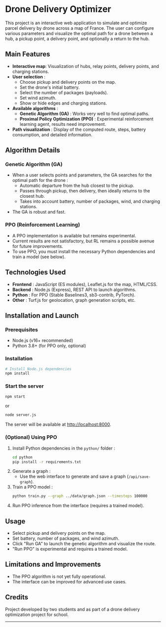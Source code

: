 # Drone Delivery Optimizer

This project is an interactive web application to simulate and optimize parcel delivery by drone across a map of France. The user can configure various parameters and visualize the optimal path for a drone between a hub, a pickup point, a delivery point, and optionally a return to the hub.

## Main Features

- **Interactive map**: Visualization of hubs, relay points, delivery points, and charging stations.
- **User selection** :
  - Choose pickup and delivery points on the map.
  - Set the drone's initial battery.
  - Select the number of packages (payloads).
  - Set wind azimuth.
  - Show or hide edges and charging stations.
- **Available algorithms** :
  - **Genetic Algorithm (GA)** : Works very well to find optimal paths.
  - **Proximal Policy Optimization (PPO)** : Experimental reinforcement learning agent, results need improvement.
- **Path visualization** : Display of the computed route, steps, battery consumption, and detailed information.

## Algorithm Details

### Genetic Algorithm (GA)

- When a user selects points and parameters, the GA searches for the optimal path for the drone :
  - Automatic departure from the hub closest to the pickup.
  - Passes through pickup, then delivery, then ideally returns to the closest hub.
  - Takes into account battery, number of packages, wind, and charging stations.
- The GA is robust and fast.

### PPO (Reinforcement Learning)

- A PPO implementation is available but remains experimental.
- Current results are not satisfactory, but RL remains a possible avenue for future improvements.
- To use PPO, you must install the necessary Python dependencies and train a model (see below).

## Technologies Used

- **Frontend** : JavaScript (ES modules), Leaflet.js for the map, HTML/CSS.
- **Backend** : Node.js (Express), REST API to launch algorithms.
- **Python** : For PPO (Stable Baselines3, sb3-contrib, PyTorch).
- **Other** : Turf.js for geolocation, graph generation scripts, etc.

## Installation and Launch

### Prerequisites

- Node.js (v16+ recommended)
- Python 3.8+ (for PPO only, optional)

### Installation

```bash
# Install Node.js dependencies
npm install
```

### Start the server

```bash
npm start
```
or 

```bash
node server.js
```

The server will be available at [http://localhost:8000](http://localhost:8000).

### (Optional) Using PPO

1. Install Python dependencies in the `python/` folder :
   ```bash
   cd python
   pip install -r requirements.txt
   ```
2. Generate a graph :
   - Use the web interface to generate and save a graph (`/api/save-graph`).
3. Train a PPO model :
   ```bash
   python train.py --graph ../data/graph.json --timesteps 100000
   ```
4. Run PPO inference from the interface (requires a trained model).

## Usage

- Select pickup and delivery points on the map.
- Set battery, number of packages, and wind azimuth.
- Click "Run GA" to launch the genetic algorithm and visualize the route.
- "Run PPO" is experimental and requires a trained model.

## Limitations and Improvements

- The PPO algorithm is not yet fully operational.
- The interface can be improved for advanced use cases.

## Credits

Project developed by two students and as part of a drone delivery optimization project for school.

---

